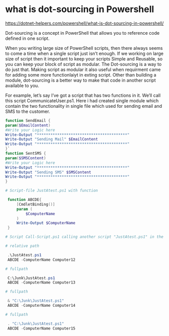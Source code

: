 # what is dot-sourcing in Powershell

<https://dotnet-helpers.com/powershell/what-is-dot-sourcing-in-powershell/>

Dot-sourcing is a concept in PowerShell that allows you to reference code defined in one script.

When you writing large size of PowerShell scripts, then there always seems to come a time when a single script just isn’t enough.  If we working on large size of script then it important to keep your scripts Simple and Reusable, so you can keep your block of script as modular. The Dot-sourcing is a way to do just that. Making script as modular it also useful when requirment came for adding some more functionlaiyt in exting script. Other than building a module, dot-sourcing is a better way to make that code in another script available to you.

For example, let’s say I’ve got a script that has two functions in it. We’ll call this script CommunicateUser.ps1. Here i had created single module which contain the two functionality in single file which used for sending email and SMS to the customer.

```powershell
function SendEmail {
param($EmailContent)
#Write your Logic here
Write-Output "****************************************"
Write-Output "Sending Mail" $EmailContent
Write-Output "****************************************"
}`
function SentSMS {
param($SMSContent)
#Write your Logic here
Write-Output "****************************************"
Write-Output "Sending SMS" $SMSContent
Write-Output "****************************************"
}
```

```powershell
# Script-file JustAtest.ps1 with function

 function ABCDE{
     [CmdletBinding()]
     param (
         $ComputerName
     )
     Write-Output $ComputerName
 }

# Script Call-Script.ps1 calling another script "JustAtest.ps1" in the same folder

# relative path

 .\JustAtest.ps1
 ABCDE -ComputerName Computer12

# fullpath

 C:\Junk\JustAtest.ps1
 ABCDE -ComputerName Computer13

# fullpath

 & "C:\Junk\JustAtest.ps1"
 ABCDE -ComputerName Computer14

# fullpath

 . "C:\Junk\JustAtest.ps1"
 ABCDE -ComputerName Computer15
```
